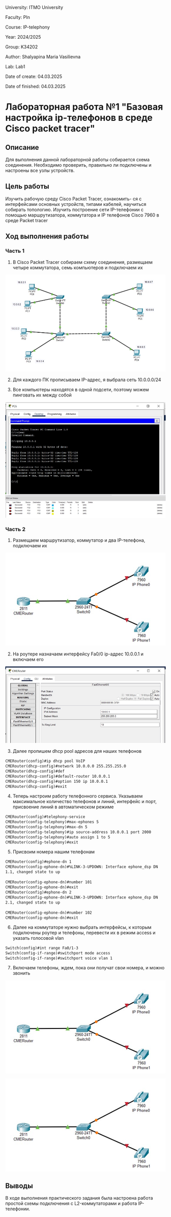 University: ITMO University

Faculty: PIn

Course: IP-telephony

Year: 2024/2025

Group: K34202

Author: Shalyapina Maria Vasilievna

Lab: Lab1

Date of create: 04.03.2025

Date of finished: 04.03.2025

# Лабораторная работа №1 "Базовая настройка ip-телефонов в среде Сisco packet tracer"

## Описание
Для выполнения данной лабораторной работы собирается схема соединения. Необходимо проверить, правильно ли подключены и настроены все узлы устройств.

## Цель работы
Изучить рабочую среду Cisco Packet Tracer, ознакомить- ся с интерфейсами основных устройств, типами кабелей, научиться собирать топологию. Изучить построение сети IP-телефонии с помощью маршрутизатора, коммутатора и IP телефонов Cisco 7960 в среде Packet tracer

## Ход выполнения работы

### Часть 1

1. В Cisco Packet Tracer собираем схему соединения, размещаем четыре коммутатора, семь компьютеров и подключаем их

![1](./assets/1.jpg)

2. Для каждого ПК прописываем IP-адрес, я выбрала сеть 10.0.0.0/24

3. Все компьютеры находятся в одной подсети, поэтому можем пинговать их между собой

![2](./assets/2.jpg)
![3](./assets/3.jpg)

### Часть 2

1. Размещаем маршрутизатор, коммутатор и два IP-телефона, подключаем их

![4](./assets/4.jpg)

2. На роутере назначаем интерфейсу Fa0/0 ip-адрес 10.0.0.1 и включаем его

![5](./assets/5.jpg)

3. Далее пропишем dhcp pool адресов для наших телефонов
```
CMERouter(config)#ip dhcp pool VoIP
CMERouter(dhcp-config)#network 10.0.0.0 255.255.255.0
CMERouter(dhcp-config)#def
CMERouter(dhcp-config)#default-router 10.0.0.1
CMERouter(dhcp-config)#option 150 ip 10.0.0.1
CMERouter(dhcp-config)#exit
```
4. Теперь настроим работу телефонного сервиса. Указываем максимальное количество телефонов и линий, интерфейс и порт, присвоение линий в автоматическом режиме
```
CMERouter(config)#telephony-service 
CMERouter(config-telephony)#max-ephones 5
CMERouter(config-telephony)#max-dn 5
CMERouter(config-telephony)#ip source-address 10.0.0.1 port 2000
CMERouter(config-telephony)#auto assign 1 to 5
CMERouter(config-telephony)#exit
```

5. Присвоим номера нашим телефонам
```
CMERouter(config)#ephone-dn 1
CMERouter(config-ephone-dn)#%LINK-3-UPDOWN: Interface ephone_dsp DN 1.1, changed state to up

CMERouter(config-ephone-dn)#number 101
CMERouter(config-ephone-dn)#exit
CMERouter(config)#ephone-dn 2
CMERouter(config-ephone-dn)#%LINK-3-UPDOWN: Interface ephone_dsp DN 2.1, changed state to up

CMERouter(config-ephone-dn)#number 102
CMERouter(config-ephone-dn)#exit
```

6. Далее на коммутаторе нужно выбрать интерфейсы, к которым подключены роутер и телефоны, перевести их в режим access и указать голосовой vlan
```
Switch(config)#int range Fa0/1-3
Switch(config-if-range)#switchport mode access 
Switch(config-if-range)#switchport voice vlan 1
```

7. Включаем телефоны, ждем, пока они получат свои номера, и можно звонить

![6](./assets/4.jpg)

![7](./assets/4.jpg)

## Выводы
В ходе выполнения практического задания была настроена работа простой схемы подключения с L2-коммутаторами и работа IP-телефонии. 

















